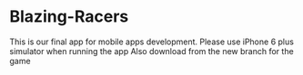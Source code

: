 # Blazing-Racers
This is our final app for mobile apps development. 
Please use iPhone 6 plus simulator when running the app
Also download from the new branch for the game

